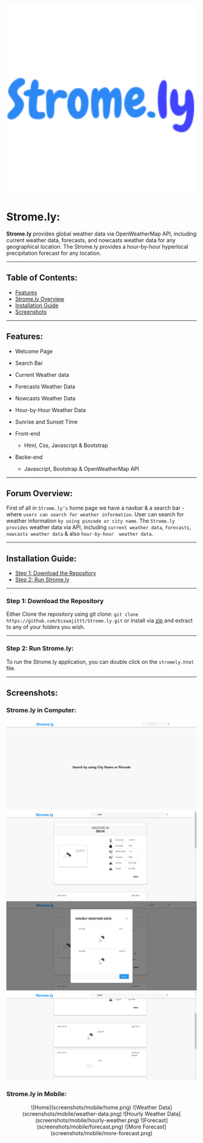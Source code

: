 <p align="center"><a><img src="assets/images/strome.svg" width="500" height="500"></a></p>

<!-- <p align="center" style="color:#2196F3;">Strome.ly</p> -->

# Strome.ly:
<strong>Strome.ly</strong> provides global weather data via OpenWeatherMap API, including current weather data, forecasts, and nowcasts weather data for any geographical location. The Strome.ly provides a hour-by-hour hyperlocal precipitation forecast for any location.

-----
## Table of Contents:

* [Features](#item1)
* [Strome.ly Overview](#item2)
* [Installation Guide](#item3)
* [Screenshots](#item4)

-----
<a name="item1"></a>

## Features:

* Welcome Page
* Search Bar
* Current Weather data
* Forecasts Weather Data
* Nowcasts Weather Data
* Hour-by-Hour Weather Data
* Sunrise and Sunset Time

* Front-end
  * Html, Css, Javascript & Bootstrap
* Backe-end
  * Javascript, Bootstrap & OpenWeatherMap API

-----
<a name="item2"></a>

## Forum Overview:
First of all in `Strome.ly’s` home page we have a navbar & a search bar - where `users can search for weather information`. User can search for weather information `by using pincode or city name`. The `Strome.ly provides` weather data via API, including `current weather data`, `forecasts`, `nowcasts weather data` & also `hour-by-hour  weather data`.

-----
<a name="item3"></a>


## Installation Guide:

* [Step 1: Download the Repository](#step1)
* [Step 2: Run Strome.ly](#step2)

-----
<a name="step1"></a>

### Step 1: Download the Repository

Either Clone the repository using git clone: `git clone https://github.com/biswajittt/Strome.ly.git`
or install via <a target="_blank" href="https://github.com/biswajittt/Strome.ly.git/archive/master.zip">zip</a> and extract 
to any of your folders you wish.

-----
<a name="step2"></a>

### Step 2: Run Strome.ly:

To run the Strome.ly application, you can double click on the `stromely.html` file.

-----

<a name="item4"></a>

## Screenshots:
### Strome.ly in Computer:

![Home](screenshots/computer/home.png)
![Weather Data](screenshots/computer/weather-data.png)
![Hourly Weather Data](screenshots/computer/hourly-weather.png)
![Forecast](screenshots/computer/forecast.png)

### Strome.ly in Mobile:

<p align="center">
![Home](screenshots/mobile/home.png)
![Weather Data](screenshots/mobile/weather-data.png)
![Hourly Weather Data](screenshots/mobile/hourly-weather.png)
![Forecast](screenshots/mobile/forecast.png)
![More Forecast](screenshots/mobile/more-forecast.png)
</p>
